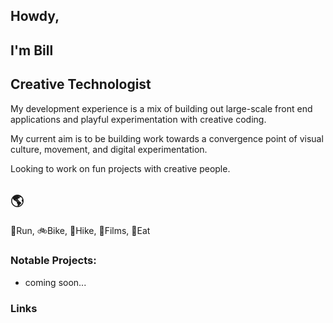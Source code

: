 ## Howdy, 
## I'm Bill
## Creative Technologist

My development experience is a mix of building out large-scale front end applications and playful experimentation with creative coding. 

My current aim is to be building work towards a convergence point of visual culture, movement, and digital experimentation.

Looking to work on fun projects with creative people.

## :earth_americas:
:runner:Run, :bike:Bike,  :evergreen_tree:Hike,  :movie_camera:Films, :stew:Eat


### Notable Projects:
- coming soon...

### Links


